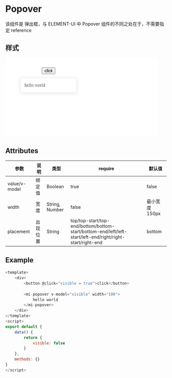 # Popover

该组件是 弹出框，与 ELEMENT-UI 中 Popover 组件的不同之处在于，不需要指定 reference



## 样式

![alt text](./image.png)

## Attributes

| 参数          | 说明           | 类型          | require | 默认值 |
| ------------- | -------------- | ------------- | ------- | ------ |
| value/v-model | 绑定值         | Boolean | true    | false     |
| width | 宽度 | String, Number  | false   | 最小宽度 150px  |
| placement | 出现位置 | String  | top/top-start/top-end/bottom/bottom-start/bottom-end/left/left-start/left-end/right/right-start/right-end   | bottom  |


## Example

```JavaScript
<template>
    <div>
        <button @click="visible = true">click</button>

        <mi-popover v-model="visible" width="100">
            hello world
        </mi-popover>
    </div>
</template>
<script>
export default {
    data() {
        return {
            visible: false
        }
    },
    methods: {}
}
</script>

```

